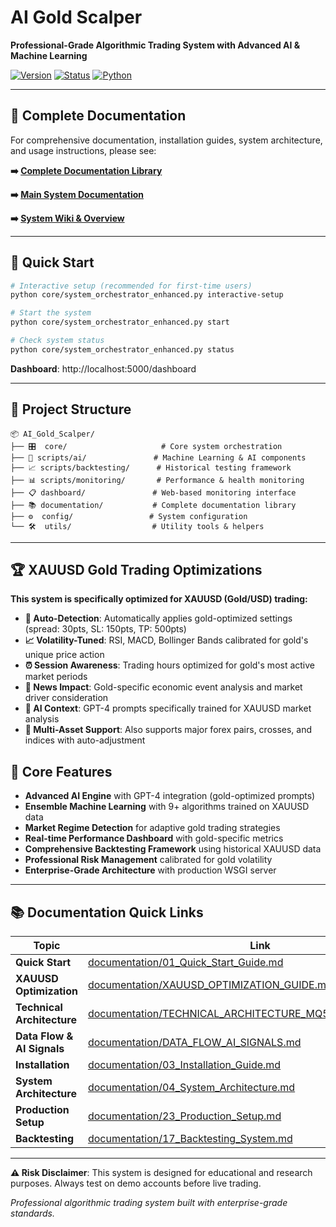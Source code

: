 # AI Gold Scalper

**Professional-Grade Algorithmic Trading System with Advanced AI & Machine Learning**

[![Version](https://img.shields.io/badge/version-6.1.1-blue.svg)](https://semver.org)
[![Status](https://img.shields.io/badge/status-production--ready-green.svg)]()
[![Python](https://img.shields.io/badge/python-3.8%2B-blue.svg)](https://python.org)

---

## 📖 Complete Documentation

For comprehensive documentation, installation guides, system architecture, and usage instructions, please see:

**➡️ [Complete Documentation Library](documentation/README.md)**

**➡️ [Main System Documentation](documentation/00_Main_README.md)**

**➡️ [System Wiki & Overview](documentation/06_System_Wiki.md)**

---

## 🚀 Quick Start

```bash
# Interactive setup (recommended for first-time users)
python core/system_orchestrator_enhanced.py interactive-setup

# Start the system
python core/system_orchestrator_enhanced.py start

# Check system status
python core/system_orchestrator_enhanced.py status
```

**Dashboard**: http://localhost:5000/dashboard

---

## 📁 Project Structure

```
📦 AI_Gold_Scalper/
├── 🎛️  core/                     # Core system orchestration
├── 🧠 scripts/ai/               # Machine Learning & AI components  
├── 📈 scripts/backtesting/      # Historical testing framework
├── 📊 scripts/monitoring/       # Performance & health monitoring
├── 📋 dashboard/               # Web-based monitoring interface
├── 📚 documentation/           # Complete documentation library
├── ⚙️  config/                 # System configuration
└── 🛠️  utils/                  # Utility tools & helpers
```

---

## 🏆 XAUUSD Gold Trading Optimizations

**This system is specifically optimized for XAUUSD (Gold/USD) trading:**

- **🎯 Auto-Detection**: Automatically applies gold-optimized settings (spread: 30pts, SL: 150pts, TP: 500pts)
- **📈 Volatility-Tuned**: RSI, MACD, Bollinger Bands calibrated for gold's unique price action
- **⏰ Session Awareness**: Trading hours optimized for gold's most active market periods
- **📰 News Impact**: Gold-specific economic event analysis and market driver consideration
- **🧠 AI Context**: GPT-4 prompts specifically trained for XAUUSD market analysis
- **🔄 Multi-Asset Support**: Also supports major forex pairs, crosses, and indices with auto-adjustment

## 🎯 Core Features

- **Advanced AI Engine** with GPT-4 integration (gold-optimized prompts)
- **Ensemble Machine Learning** with 9+ algorithms trained on XAUUSD data
- **Market Regime Detection** for adaptive gold trading strategies
- **Real-time Performance Dashboard** with gold-specific metrics
- **Comprehensive Backtesting Framework** using historical XAUUSD data
- **Professional Risk Management** calibrated for gold volatility
- **Enterprise-Grade Architecture** with production WSGI server

---

## 📚 Documentation Quick Links

| Topic | Link |
|-------|------|
| **Quick Start** | [documentation/01_Quick_Start_Guide.md](documentation/01_Quick_Start_Guide.md) |
| **XAUUSD Optimization** | [documentation/XAUUSD_OPTIMIZATION_GUIDE.md](documentation/XAUUSD_OPTIMIZATION_GUIDE.md) |
| **Technical Architecture** | [documentation/TECHNICAL_ARCHITECTURE_MQ5_AI_INTEGRATION.md](documentation/TECHNICAL_ARCHITECTURE_MQ5_AI_INTEGRATION.md) |
| **Data Flow & AI Signals** | [documentation/DATA_FLOW_AI_SIGNALS.md](documentation/DATA_FLOW_AI_SIGNALS.md) |
| **Installation** | [documentation/03_Installation_Guide.md](documentation/03_Installation_Guide.md) |
| **System Architecture** | [documentation/04_System_Architecture.md](documentation/04_System_Architecture.md) |
| **Production Setup** | [documentation/23_Production_Setup.md](documentation/23_Production_Setup.md) |
| **Backtesting** | [documentation/17_Backtesting_System.md](documentation/17_Backtesting_System.md) |

---

**⚠️ Risk Disclaimer**: This system is designed for educational and research purposes. Always test on demo accounts before live trading.

*Professional algorithmic trading system built with enterprise-grade standards.*
